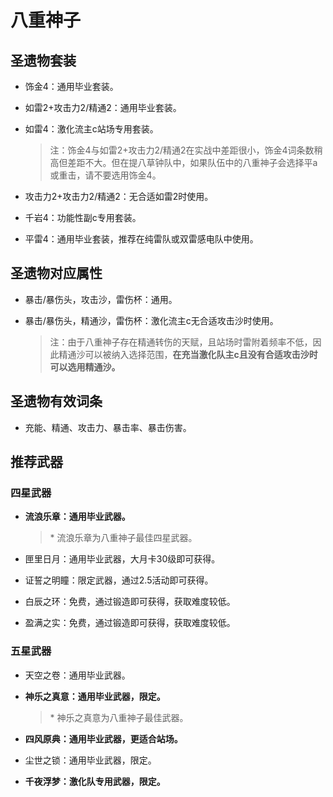 # 八重神子

## 圣遗物套装

- 饰金4：通用毕业套装。
- 如雷2+攻击力2/精通2：通用毕业套装。
- 如雷4：激化流主c站场专用套装。

  > 注：饰金4与如雷2+攻击力2/精通2在实战中差距很小，饰金4词条数稍高但差距不大。但在提八草钟队中，如果队伍中的八重神子会选择平a或重击，请不要选用饰金4。  

- 攻击力2+攻击力2/精通2：无合适如雷2时使用。
- 千岩4：功能性副c专用套装。
- 平雷4：通用毕业套装，推荐在纯雷队或双雷感电队中使用。

## 圣遗物对应属性

- 暴击/暴伤头，攻击沙，雷伤杯：通用。
- 暴击/暴伤头，精通沙，雷伤杯：激化流主c无合适攻击沙时使用。

  > 注：由于八重神子存在精通转伤的天赋，且站场时雷附着频率不低，因此精通沙可以被纳入选择范围，**在充当激化队主c且没有合适攻击沙时可以选用精通沙。**  

## 圣遗物有效词条

- 充能、精通、攻击力、暴击率、暴击伤害。

## 推荐武器

### 四星武器

- **流浪乐章：通用毕业武器。**

  > \* 流浪乐章为八重神子最佳四星武器。  

- 匣里日月：通用毕业武器，大月卡30级即可获得。
- 证誓之明瞳：限定武器，通过2.5活动即可获得。
- 白辰之环：免费，通过锻造即可获得，获取难度较低。
- 盈满之实：免费，通过锻造即可获得，获取难度较低。

### 五星武器

- 天空之卷：通用毕业武器。
- **神乐之真意：通用毕业武器，限定。**

  > \* 神乐之真意为八重神子最佳武器。  

- **四风原典：通用毕业武器，更适合站场。**
- 尘世之锁：通用毕业武器，限定。
- **千夜浮梦：激化队专用武器，限定。**
